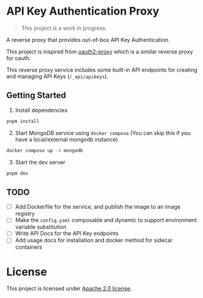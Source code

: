 # API Key Authentication Proxy

> This project is a work in progress. 

A reverse proxy that provides out-of-box API Key Authentication.

This project is inspired from [oauth2-proxy](https://github.com/oauth2-proxy/oauth2-proxy) which is a similar reverse proxy for oauth.

This reverse proxy service includes some built-in API endpoints for creating and managing API Keys (`/_api/apikeys`).

## Getting Started

1. Install dependencies

```bash
pnpm install
```

2. Start MongoDB service using `docker compose` (You can skip this if you have a local/external mongodb instance)

```bash
docker compose up -d mongodb
```

3. Start the dev server

```bash
pnpm dev
```

## TODO

- [ ] Add Dockerfile for the service, and publish the image to an image registry
- [ ] Make the `config.yaml` composable and dynamic to support environment variable substitution
- [ ] Write API Docs for the API Key endpoints
- [ ] Add usage docs for installation and docker method for sidecar containers

# License

This project is licensed under [Apache 2.0 license](./LICENSE).
